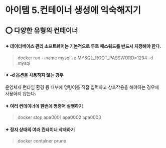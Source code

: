 아이템 5.컨테이너 생성에 익숙해지기
=========================
## ⭕ 다양한 유형의 컨테이너
#### ✦ 데이터베이스 관리 소프트웨어는 기본적으로 루트 패스워드를 반드시 지정해야 한다.
> docker run --name mysql -e MYSQL_ROOT_PASSWORD=1234 -d mysql

#### ✦ -d 옵션을 사용하지 않는 경우
운영체제 런타임 환경 등 내부에 명령어를 직접 입력하고 상호작용을 해야하는 경우에 사용하지 않는다.

#### ✦ 여러 컨테이너에 한번에 명령어 실행하기
> docker stop apa0001 apa0002 apa0003

#### ✦ 정지 상태의 여러 컨테이너 삭제하기
> docker container prune

